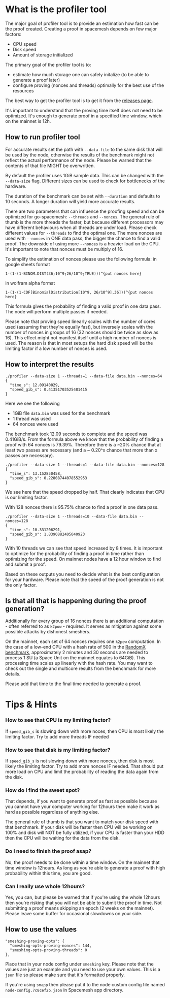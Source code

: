# What is the profiler tool

The major goal of profiler tool is to provide an estimation how fast can be the proof created.
Creating a proof in spacemesh depends on few major factors:
* CPU speed
* Disk speed
* Amount of storage initialized

The primary goal of the profiler tool is to:
* estimate how much storage one can safely initalize (to be able to generate a proof later)
* configure proving (nonces and threads) optimally for the best use of the resources

The best way to get the profiler tool is to get it from the [releases page](https://github.com/spacemeshos/post-rs/releases).

It's important to understand that the proving time itself does not need to be optimized. It's enough to generate proof in a specified time window, which on the mainnet is 12h.

## How to run profiler tool

For accurate results set the path with `--data-file` to the same disk that will be used by the node, otherwise the results of the benchmark might not reflect the actual performance of the node. Please be warned that the contents of that file MIGHT be overwritten.

By default the profiler uses 1GiB sample data. This can be changed with the `--data-size` flag. Different sizes can be used to check for bottlenecks of the hardware.

The duration of the benchmark can be set with `--duration` and defaults to 10 seconds. A longer duration will yield more accurate results.

There are two parameters that can influence the proofing speed and can be optimized for go-spacemesh: `--threads` and `--nonces`.
The general rule of thumb is the more threads the faster, but because different processors may have different behaviours when all threads are under load. Please check different values for `--threads` to find the optimal one.
The more nonces are used with `--nonces` in ONE data pass, the bigger the chance to find a valid proof. The downside of using more `--nonces` is a heavier load on the CPU. It's important to note that nonces must be multiply of 16.

To simplify the estimation of nonces please use the following formula:
in google sheets format
```
1-(1-(1-BINOM.DIST(36;10^9;26/10^9;TRUE)))^{put nonces here}
```
in wolfram alpha format
```
1-(1-(1-CDF[BinomialDistribution[10^9, 26/10^9],36]))^{put nonces here}
```

This formula gives the probability of finding a valid proof in one data pass. The node will perform multiple passes if needed.

Please note that proving speed linearly scales with the number of cores used (assuming that they're equally fast), but inversely scales with the number of nonces in groups of 16 (32 nonces should be twice as slow as 16). This effect might not manifest itself until a high number of nonces is used. The reason is that in most setups the hard disk speed will be the limiting factor if a low number of nonces is used.

## How to interpret the results

```
./profiler --data-size 1 --threads=1 --data-file data.bin --nonces=64
{
  "time_s": 12.09140029,
  "speed_gib_s": 0.41351703525481415
}
```

Here we see the following
* 1GiB file `data.bin` was used for the benchmark
* 1 thread was used
* 64 nonces were used

The benchmark took 12.09 seconds to complete and the speed was 0.41GiB/s.
From the formula above we know that the probability of finding a proof with 64 nonces is 79.39%. Therefore there is a ~20% chance that at least two passes are necessary (and a ~ 0.20^x chance that more than x passes are necessary).
```
./profiler --data-size 1 --threads=1 --data-file data.bin --nonces=128
{
  "time_s": 13.152850458,
  "speed_gib_s": 0.22808744078552953
}
```

We see here that the speed dropped by half. That clearly indicates that CPU is our limiting factor.

With 128 nonces there is 95.75% chance to find a proof in one data pass.

```
./profiler --data-size 1 --threads=10 --data-file data.bin --nonces=128
{
  "time_s": 10.331206291,
  "speed_gib_s": 1.8390882405040923
}
```

With 10 threads we can see that speed increased by 8 times. It is important to optimize for the probability of finding a proof in time rather than optimizing for the speed. On mainnet nodes have a 12 hour window to find and submit a proof.

Based on these outputs you need to decide what is the best configuration for your hardware. Please note that the speed of the proof generation is not the only factor.

## Is that all that is happening during the proof generation?
Additionally for every group of 16 nonces there is an additional computation - often referred to as `k2pow` - required. It serves as mitigation against some possible attacks by dishonest smeshers.

On the mainnet, each set of 64 nonces requires one `k2pow` computation. In the case of a low-end CPU with a hash rate of 500 in the [RandomX benchmark](https://xmrig.com/benchmark), approximately 2 minutes and 30 seconds are needed to process 1 SU (a Space Unit on the mainnet equates to 64GiB). This processing time scales up linearly with the hash rate. You may want to check out the single and multicore results from the benchmark for more details.

Please add that time to the final time needed to generate a proof.

# Tips & Hints

### How to see that CPU is my limiting factor?
If `speed_gib_s` is slowing down with more noces, then CPU is most likely the limiting factor. Try to add more threads IF needed

### How to see that disk is my limiting factor?
If `speed_gib_s` is not slowing down with more nonces, then disk is most likely the limiting factor. Try to add more nonces IF needed. That should put more load on CPU and limit the probability of reading the data again from the disk.

### How do I find the sweet spot?
That depends, if you want to generate proof as fast as possible because you cannot have your computer working for 12hours then make it work as hard as possible regardless of anything else.

The general rule of thumb is that you want to match your disk speed with that benchmark. If your disk will be faster then CPU will be working on 100% and disk will NOT be fully utilized, if your CPU is faster than your HDD then the CPU will be waiting for the data from the disk.

### Do I need to finish the proof asap?
No, the proof needs to be done within a time window. On the mainnet that time window is 12hours. As long as you're able to generate a proof with high probability within this time, you are good.

### Can I really use whole 12hours?
Yes, you can, but please be warned that if you're using the whole 12hours then you're risking that you will not be able to submit the proof in time. Not submitting a proof means skipping an epoch (2 weeks on the mainnet). Please leave some buffer for occasional slowdowns on your side.


## How to use the values

```
"smeshing-proving-opts": {
  "smeshing-opts-proving-nonces": 144,
  "smeshing-opts-proving-threads": 0
},
```

Place that in your node config under `smeshing` key. Please note that the values are just an example and you need to use your own values. This is a `json` file so please make sure that it's formatted properly.

If you're using `smapp` then please put it to the node custom config file named `node-config.7c8cef2b.json` in Spacemesh app directory.
